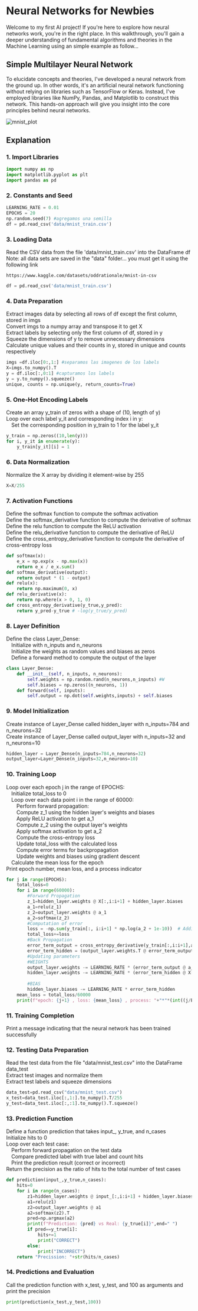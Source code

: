 # Neural Networks for Newbies

Welcome to my first AI project! If you're here to explore how neural networks work, you're in the right place. In this walkthrough, you'll gain a deeper understanding of fundamental algorithms and theories in the Machine Learning using an simple example as follow...

## Simple Multilayer Neural Network

To elucidate concepts and theories, I've developed a neural network from the ground up. In other words, it's an artificial neural network functioning without relying on libraries such as TensorFlow or Keras. Instead, I've employed libraries like NumPy, Pandas, and Matplotlib to construct this network. This hands-on approach will give you insight into the core principles behind neural networks.

![mnist_plot](https://github.com/JaocHatter/NeuralNetwork_From_Zero/assets/112034917/613d66b1-db0b-49cb-9e5c-d1be4ff84679)

## Explanation
### 1. Import Libraries
```python
import numpy as np
import matplotlib.pyplot as plt
import pandas as pd
```
### 2. Constants and Seed <br>
```python
LEARNING_RATE = 0.01
EPOCHS = 20
np.random.seed(7) #agregamos una semilla
df = pd.read_csv('data/mnist_train.csv')

```
### 3. Loading Data <br>
Read the CSV data from the file 'data/mnist_train.csv' into the DataFrame df
Note: all data sets are saved in the "data" folder... you must get it using the following link
```plaintext
https://www.kaggle.com/datasets/oddrationale/mnist-in-csv
```
```python
df = pd.read_csv('data/mnist_train.csv')
```
### 4. Data Preparation <br>
Extract images data by selecting all rows of df except the first column, stored in imgs<br>
Convert imgs to a numpy array and transpose it to get X<br>
Extract labels by selecting only the first column of df, stored in y<br>
Squeeze the dimensions of y to remove unnecessary dimensions<br>
Calculate unique values and their counts in y, stored in unique and counts respectively<br>
```python
imgs =df.iloc[0:,1:] #separamos las imagenes de los labels
X=imgs.to_numpy().T
y = df.iloc[:,0:1] #capturamos los labels
y = y.to_numpy().squeeze()
unique, counts = np.unique(y, return_counts=True)
```
### 5. One-Hot Encoding Labels <br>
Create an array y_train of zeros with a shape of (10, length of y)<br>
Loop over each label y_it and corresponding index i in y:<br>
&emsp;Set the corresponding position in y_train to 1 for the label y_it<br>
```python
y_train = np.zeros((10,len(y)))
for i, y_it in enumerate(y):
    y_train[y_it][i] = 1
```
### 6. Data Normalization <br>
Normalize the X array by dividing it element-wise by 255
```python
X=X/255
```
### 7.  Activation Functions <br>
Define the softmax function to compute the softmax activation <br>
Define the softmax_derivative function to compute the derivative of softmax<br>
Define the relu function to compute the ReLU activation<br>
Define the relu_derivative function to compute the derivative of ReLU<br>
Define the cross_entropy_derivative function to compute the derivative of cross-entropy loss<br>
```python
def softmax(x):
    e_x = np.exp(x - np.max(x))
    return e_x / e_x.sum()
def softmax_derivative(output):
    return output * (1 - output)
def relu(x):
    return np.maximum(0, x)
def relu_derivative(x):
    return np.where(x > 0, 1, 0)
def cross_entropy_derivative(y_true,y_pred):
    return y_pred-y_true # -log(y_true/y_pred)    
```
### 8. Layer Definition <br>
Define the class Layer_Dense:<br>
&emsp;Initialize with n_inputs and n_neurons<br>
&emsp;Initialize the weights as random values and biases as zeros<br>
&emsp;Define a forward method to compute the output of the layer<br>
```python
class Layer_Dense:
    def __init__(self, n_inputs, n_neurons):
        self.weights = np.random.rand(n_neurons,n_inputs) #W
        self.biases = np.zeros((n_neurons, 1))
    def forward(self, inputs):
        self.output = np.dot(self.weights,inputs) + self.biases
```
### 9. Model Initialization <br>
Create instance of Layer_Dense called hidden_layer with n_inputs=784 and n_neurons=32<br>
Create instance of Layer_Dense called output_layer with n_inputs=32 and n_neurons=10<br>
```python
hidden_layer = Layer_Dense(n_inputs=784,n_neurons=32) 
output_layer=Layer_Dense(n_inputs=32,n_neurons=10)
```
### 10. Training Loop <br>
Loop over each epoch j in the range of EPOCHS:<br>
&emsp;Initialize total_loss to 0<br>
&emsp;Loop over each data point i in the range of 60000:<br>
&emsp;&emsp;Perform forward propagation:<br>
&emsp;&emsp;Compute z_1 using the hidden layer's weights and biases<br>
&emsp;&emsp;Apply ReLU activation to get a_1<br>
&emsp;&emsp;Compute z_2 using the output layer's weights<br>
&emsp;&emsp;Apply softmax activation to get a_2<br>
&emsp;&emsp;Compute the cross-entropy loss<br>
&emsp;&emsp;Update total_loss with the calculated loss<br>
&emsp;&emsp;Compute error terms for backpropagation<br>
&emsp;&emsp;Update weights and biases using gradient descent<br>
&emsp;Calculate the mean loss for the epoch<br>
Print epoch number, mean loss, and a process indicator<br>
```python
for j in range(EPOCHS):
    total_loss=0
    for i in range(60000):
        #Forward Propagation
        z_1=hidden_layer.weights @ X[:,i:i+1] + hidden_layer.biases
        a_1=relu(z_1)
        z_2=output_layer.weights @ a_1
        a_2=softmax(z_2)
        #Computation of error
        loss = -np.sum(y_train[:, i:i+1] * np.log(a_2 + 1e-10))  # Adding epsilon to avoid log(0)
        total_loss+=loss
        #Back Propagation
        error_term_output = cross_entropy_derivative(y_train[:,i:i+1],a_2) #dL/dA_2 * dA_2/dZ_2
        error_term_hidden = (output_layer.weights.T @ error_term_output) * relu_derivative(z_1)
        #Updating parameters 
        #WEIGHTS
        output_layer.weights -= LEARNING_RATE * (error_term_output @ a_1.T) #delta @ dZ_2/dW_
        hidden_layer.weights -= LEARNING_RATE * (error_term_hidden @ X[:,i:i+1].T)
        
        #BIAS
        hidden_layer.biases -= LEARNING_RATE * error_term_hidden
    mean_loss = total_loss/60000
    print(f"epoch: {j+1} , loss: {mean_loss} , process: "+"*"*(int((j/EPOCHS)*20)))  
```
### 11. Training Completion <br>
Print a message indicating that the neural network has been trained successfully<br>
### 12. Testing Data Preparation
Read the test data from the file "data/mnist_test.csv" into the DataFrame data_test<br>
Extract test images and normalize them<br>
Extract test labels and squeeze dimensions<br>
```python
data_test=pd.read_csv("data/mnist_test.csv")
x_test=data_test.iloc[:,1:].to_numpy().T/255
y_test=data_test.iloc[:,:1].to_numpy().T.squeeze()
```
### 13. Prediction Function <br>
Define a function prediction that takes input_, y_true, and n_cases<br>
Initialize hits to 0<br>
Loop over each test case:<br>
&emsp;Perform forward propagation on the test data<br>
&emsp;Compare predicted label with true label and count hits<br>
&emsp;Print the prediction result (correct or incorrect)<br>
Return the precision as the ratio of hits to the total number of test cases<br>
```python
def prediction(input_,y_true,n_cases):
    hits=0
    for i in range(n_cases):
        z1=hidden_layer.weights @ input_[:,i:i+1] + hidden_layer.biases
        a1=relu(z1)
        z2=output_layer.weights @ a1
        a2=softmax(z2).T
        pred=np.argmax(a2)
        print(f"Prediction: {pred} vs Real: {y_true[i]}",end=" ")
        if pred==y_true[i]:
            hits+=1
            print("CORRECT")
        else:
            print("INCORRECT")
    return "Precission: "+str(hits/n_cases)
```
### 14. Predictions and Evaluation<br>
Call the prediction function with x_test, y_test, and 100 as arguments and print the precision<br>
```python
print(prediction(x_test,y_test,100))
```
